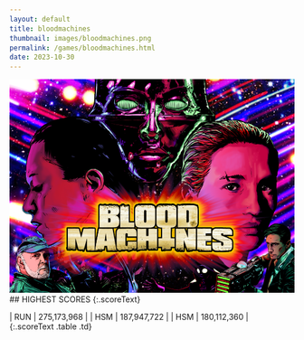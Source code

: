 ```yaml
---
layout: default
title: bloodmachines
thumbnail: images/bloodmachines.png
permalink: /games/bloodmachines.html
date: 2023-10-30
---
```


<img src="../images/bloodmachines.png" class="gameThumbnail img-fluid mx-auto align-middle">
## HIGHEST SCORES
{:.scoreText}

| RUN | 275,173,968 | 
| HSM | 187,947,722 | 
| HSM | 180,112,360 | 
{:.scoreText .table .td}
